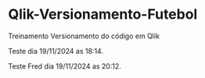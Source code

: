 # Qlik-Versionamento-Futebol
Treinamento Versionamento do código em Qlik

Teste dia 19/11/2024 as 18:14.

Teste Fred dia 19/11/2024 as 20:12.